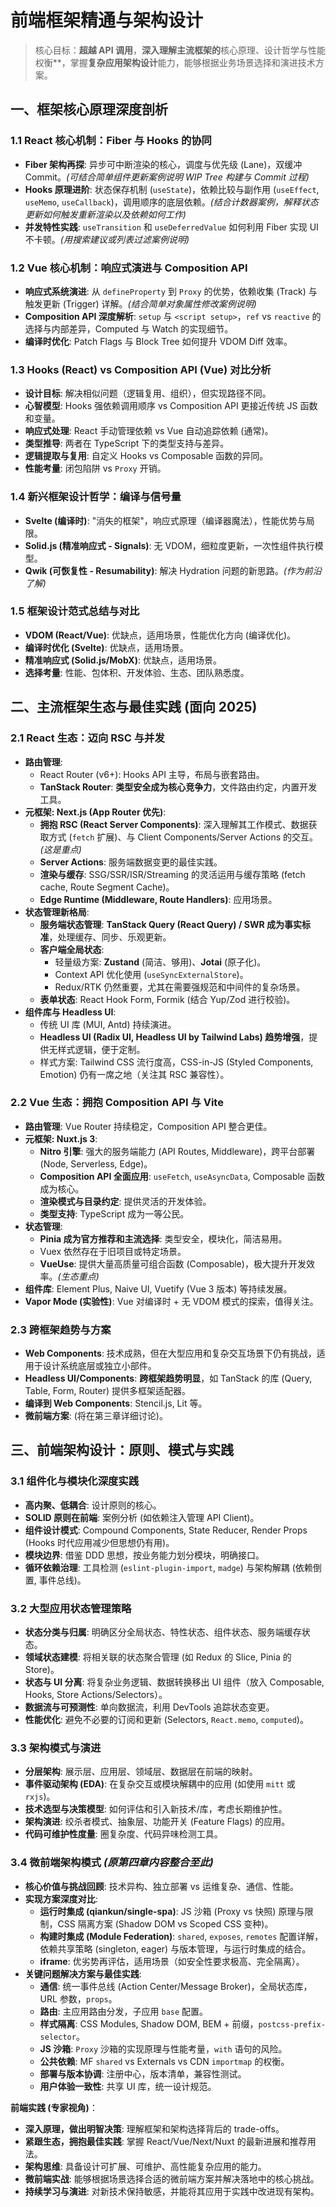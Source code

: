 # 前端框架精通与架构设计

> 核心目标：**超越 API 调用**，**深入理解主流框架的**核心原理、设计哲学与性能权衡**，掌握**复杂应用架构设计**能力，能够根据业务场景选择和演进技术方案。

## 一、框架核心原理深度剖析

### 1.1 React 核心机制：Fiber 与 Hooks 的协同
-   **Fiber 架构再探**: 异步可中断渲染的核心，调度与优先级 (Lane)，双缓冲 Commit。*(可结合简单组件更新案例说明 WIP Tree 构建与 Commit 过程)*
-   **Hooks 原理进阶**: 状态保存机制 (`useState`)，依赖比较与副作用 (`useEffect`, `useMemo`, `useCallback`)，调用顺序的底层依赖。*(结合计数器案例，解释状态更新如何触发重新渲染以及依赖如何工作)*
-   **并发特性实践**: `useTransition` 和 `useDeferredValue` 如何利用 Fiber 实现 UI 不卡顿。*(用搜索建议或列表过滤案例说明)*

### 1.2 Vue 核心机制：响应式演进与 Composition API
-   **响应式系统演进**: 从 `defineProperty` 到 `Proxy` 的优势，依赖收集 (Track) 与触发更新 (Trigger) 详解。*(结合简单对象属性修改案例说明)*
-   **Composition API 深度解析**: `setup` 与 `<script setup>`，`ref` vs `reactive` 的选择与内部差异，Computed 与 Watch 的实现细节。
-   **编译时优化**: Patch Flags 与 Block Tree 如何提升 VDOM Diff 效率。

### 1.3 Hooks (React) vs Composition API (Vue) 对比分析
-   **设计目标**: 解决相似问题（逻辑复用、组织），但实现路径不同。
-   **心智模型**: Hooks 强依赖调用顺序 vs Composition API 更接近传统 JS 函数和变量。
-   **响应式处理**: React 手动管理依赖 vs Vue 自动追踪依赖 (通常)。
-   **类型推导**: 两者在 TypeScript 下的类型支持与差异。
-   **逻辑提取与复用**: 自定义 Hooks vs Composable 函数的异同。
-   **性能考量**: 闭包陷阱 vs `Proxy` 开销。

### 1.4 新兴框架设计哲学：编译与信号量
-   **Svelte (编译时)**: "消失的框架"，响应式原理（编译器魔法），性能优势与局限。
-   **Solid.js (精准响应式 - Signals)**: 无 VDOM，细粒度更新，一次性组件执行模型。
-   **Qwik (可恢复性 - Resumability)**: 解决 Hydration 问题的新思路。*(作为前沿了解)*

### 1.5 框架设计范式总结与对比
-   **VDOM (React/Vue)**: 优缺点，适用场景，性能优化方向 (编译优化)。
-   **编译时优化 (Svelte)**: 优缺点，适用场景。
-   **精准响应式 (Solid.js/MobX)**: 优缺点，适用场景。
-   **选择考量**: 性能、包体积、开发体验、生态、团队熟悉度。

## 二、主流框架生态与最佳实践 (面向 2025)

### 2.1 React 生态：迈向 RSC 与并发
-   **路由管理**:
    -   React Router (v6+): Hooks API 主导，布局与嵌套路由。
    -   **TanStack Router**: **类型安全成为核心竞争力**，文件路由约定，内置开发工具。
-   **元框架: Next.js (App Router 优先)**:
    -   **拥抱 RSC (React Server Components)**: 深入理解其工作模式、数据获取方式 (`fetch` 扩展)、与 Client Components/Server Actions 的交互。*(这是重点)*
    -   **Server Actions**: 服务端数据变更的最佳实践。
    -   **渲染与缓存**: SSG/SSR/ISR/Streaming 的灵活运用与缓存策略 (fetch cache, Route Segment Cache)。
    -   **Edge Runtime (Middleware, Route Handlers)**: 应用场景。
-   **状态管理新格局**:
    -   **服务端状态管理**: **TanStack Query (React Query) / SWR 成为事实标准**，处理缓存、同步、乐观更新。
    -   **客户端全局状态**:
        -   轻量级方案: **Zustand** (简洁、够用)、**Jotai** (原子化)。
        -   Context API 优化使用 (`useSyncExternalStore`)。
        -   Redux/RTK 仍然重要，尤其在需要强规范和中间件的复杂场景。
    -   **表单状态**: React Hook Form, Formik (结合 Yup/Zod 进行校验)。
-   **组件库与 Headless UI**:
    -   传统 UI 库 (MUI, Antd) 持续演进。
    *   **Headless UI (Radix UI, Headless UI by Tailwind Labs) 趋势增强**，提供无样式逻辑，便于定制。
    *   样式方案: Tailwind CSS 流行度高，CSS-in-JS (Styled Components, Emotion) 仍有一席之地（关注其 RSC 兼容性）。

### 2.2 Vue 生态：拥抱 Composition API 与 Vite
-   **路由管理**: Vue Router 持续稳定，Composition API 整合更佳。
-   **元框架: Nuxt.js 3**:
    -   **Nitro 引擎**: 强大的服务端能力 (API Routes, Middleware)，跨平台部署 (Node, Serverless, Edge)。
    *   **Composition API 全面应用**: `useFetch`, `useAsyncData`, Composable 函数成为核心。
    *   **渲染模式与目录约定**: 提供灵活的开发体验。
    *   **类型支持**: TypeScript 成为一等公民。
-   **状态管理**:
    -   **Pinia 成为官方推荐和主流选择**: 类型安全，模块化，简洁易用。
    -   Vuex 依然存在于旧项目或特定场景。
    -   **VueUse**: 提供大量高质量可组合函数 (Composable)，极大提升开发效率。*(生态重点)*
-   **组件库**: Element Plus, Naive UI, Vuetify (Vue 3 版本) 等持续发展。
-   **Vapor Mode (实验性)**: Vue 对编译时 + 无 VDOM 模式的探索，值得关注。

### 2.3 跨框架趋势与方案
-   **Web Components**: 技术成熟，但在大型应用和复杂交互场景下仍有挑战，适用于设计系统底层或独立小部件。
-   **Headless UI/Components**: **跨框架趋势明显**，如 TanStack 的库 (Query, Table, Form, Router) 提供多框架适配器。
-   **编译到 Web Components**: Stencil.js, Lit 等。
-   **微前端方案**: (将在第三章详细讨论)。

## 三、前端架构设计：原则、模式与实践

### 3.1 组件化与模块化深度实践
-   **高内聚、低耦合**: 设计原则的核心。
-   **SOLID 原则在前端**: 案例分析 (如依赖注入管理 API Client)。
-   **组件设计模式**: Compound Components, State Reducer, Render Props (Hooks 时代应用减少但思想仍有用)。
-   **模块边界**: 借鉴 DDD 思想，按业务能力划分模块，明确接口。
-   **循环依赖治理**: 工具检测 (`eslint-plugin-import`, `madge`) 与架构解耦 (依赖倒置, 事件总线)。

### 3.2 大型应用状态管理策略
-   **状态分类与归属**: 明确区分全局状态、特性状态、组件状态、服务端缓存状态。
-   **领域状态建模**: 将相关联的状态聚合管理 (如 Redux 的 Slice, Pinia 的 Store)。
-   **状态与 UI 分离**: 将复杂业务逻辑、数据转换移出 UI 组件（放入 Composable, Hooks, Store Actions/Selectors）。
-   **数据流与可预测性**: 单向数据流，利用 DevTools 追踪状态变更。
-   **性能优化**: 避免不必要的订阅和更新 (Selectors, `React.memo`, `computed`)。

### 3.3 架构模式与演进
-   **分层架构**: 展示层、应用层、领域层、数据层在前端的映射。
-   **事件驱动架构 (EDA)**: 在复杂交互或模块解耦中的应用 (如使用 `mitt` 或 `rxjs`)。
-   **技术选型与决策模型**: 如何评估和引入新技术/库，考虑长期维护性。
-   **架构演进**: 绞杀者模式、抽象层、功能开关 (Feature Flags) 的应用。
-   **代码可维护性度量**: 圈复杂度、代码异味检测工具。

### 3.4 微前端架构模式 *(原第四章内容整合至此)*
-   **核心价值与挑战回顾**: 技术异构、独立部署 vs 运维复杂、通信、性能。
-   **实现方案深度对比**:
    *   **运行时集成 (qiankun/single-spa)**: JS 沙箱 (Proxy vs 快照) 原理与限制，CSS 隔离方案 (Shadow DOM vs Scoped CSS 变种)。
    *   **构建时集成 (Module Federation)**: `shared`, `exposes`, `remotes` 配置详解，依赖共享策略 (singleton, eager) 与版本管理，与运行时集成的结合。
    *   **iframe**: 优劣势再评估，适用场景（如安全性要求极高、完全隔离）。
-   **关键问题解决方案与最佳实践**:
    *   **通信**: 统一事件总线 (Action Center/Message Broker)，全局状态库，URL 参数，`props`。
    *   **路由**: 主应用路由分发，子应用 `base` 配置。
    *   **样式隔离**: CSS Modules, Shadow DOM, BEM + 前缀，`postcss-prefix-selector`。
    *   **JS 沙箱**: `Proxy` 沙箱的实现原理与性能考量，`with` 语句的风险。
    *   **公共依赖**: MF `shared` vs Externals vs CDN `importmap` 的权衡。
    *   **部署与版本协调**: 注册中心，版本清单，兼容性测试。
    *   **用户体验一致性**: 共享 UI 库，统一设计规范。

**前端实践 (专家视角)**：

*   **深入原理，做出明智决策**: 理解框架和架构选择背后的 trade-offs。
*   **紧跟生态，拥抱最佳实践**: 掌握 React/Vue/Next/Nuxt 的最新进展和推荐用法。
*   **架构思维**: 具备设计可扩展、可维护、高性能复杂应用的能力。
*   **微前端实战**: 能够根据场景选择合适的微前端方案并解决落地中的核心挑战。
*   **持续学习与演进**: 对新技术保持敏感，并能将其应用于实践中改进现有架构。